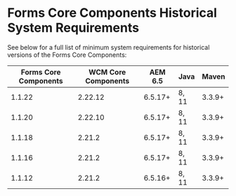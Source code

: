 # Forms Core Components Historical System Requirements

See below for a full list of minimum system requirements for historical versions of the Forms Core Components:

| Forms Core Components | WCM Core Components | AEM 6.5 | Java  | Maven  |  
|-----------------------|---------------------|---------| ----- | ------ |
| 1.1.22                | 2.22.12             | 6.5.17+ | 8, 11 | 3.3.9+ |
| 1.1.20                | 2.22.10             | 6.5.17+ | 8, 11 | 3.3.9+ |
| 1.1.18                | 2.21.2              | 6.5.17+ | 8, 11 | 3.3.9+ |
| 1.1.16                | 2.21.2              | 6.5.17+ | 8, 11 | 3.3.9+ |
| 1.1.12                | 2.21.2              | 6.5.16+ | 8, 11 | 3.3.9+ |
 

